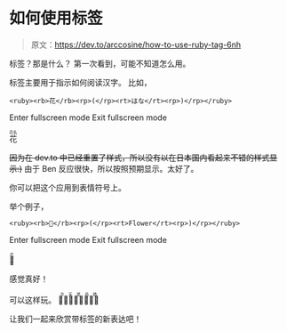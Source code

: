 # 如何使用<ruby>标签</ruby>

> 原文：<https://dev.to/arccosine/how-to-use-ruby-tag-6nh>

<ruby>标签？那是什么？
第一次看到，可能不知道怎么用。</ruby>

<ruby>标签主要用于指示如何阅读汉字。
比如，</ruby>

```
<ruby><rb>花</rb><rp>(</rp><rt>はな</rt><rp>)</rp></ruby> 
```

Enter fullscreen mode Exit fullscreen mode

<ruby>花<rp>(</rp><rt>花名</rt><rp>)</rp></ruby>

~~因为在 dev.to 中已经重置了样式，所以没有以在日本国内看起来不错的样式显示:)~~
由于 Ben 反应很快，所以按照预期显示。太好了。

你可以把这个应用到表情符号上。

举个例子，

```
<ruby><rb>🌼</rb><rp>(</rp><rt>Flower</rt><rp>)</rp></ruby> 
```

Enter fullscreen mode Exit fullscreen mode

<ruby>🌼 <rp>(</rp> <rt>花</rt> <rp>)</rp></ruby>

感觉真好！

可以这样玩。
<ruby>🍺🍕🍺🍕🍺🍕🍺🍕 <rp>(</rp> <rt>今天是品猎</rt> <rp>)</rp></ruby>

让我们一起来欣赏带<ruby>标签的新表达吧！</ruby>